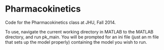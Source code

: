 Pharmacokinetics
================

Code for the Pharmacokinetics class at JHU, Fall 2014.

To use, navigate the current working directory in MATLAB to the MATLAB directory, and run pk_main. You will be prompted for an ini file (just an m file that sets up the model properly) containing the model you wish to run.
